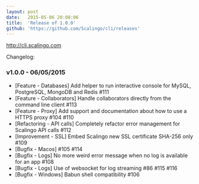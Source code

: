 ```yaml
---
layout:	post
date:	2015-05-06 20:08:06
title:	'Release of 1.0.0'
github: 'https://github.com/Scalingo/cli/releases'
---
```


http://cli.scalingo.com

Changelog: 

### v1.0.0 - 06/05/2015

* [Feature - Databases] Add helper to run interactive console for MySQL, PostgreSQL, MongoDB and Redis #111 
* [Feature - Collaborators] Handle collaborators directly from the command line client #113
* [Feature - Proxy] Add support and documentation about how to use a HTTPS proxy #104 #110
* [Refactoring - API calls] Completely refactor error management for Scalingo API calls #112
* [Improvement - SSL] Embed Scalingo new SSL certificate SHA-256 only #109
* [Bugfix - Macos] #105 #114
* [Bugfix - Logs] No more weird error message when no log is available for an app #108
* [Bugfix - Logs] Use of websocket for log streaming #86 #115 #116
* [Bugfix - Windows] Babun shell compatibility #106
